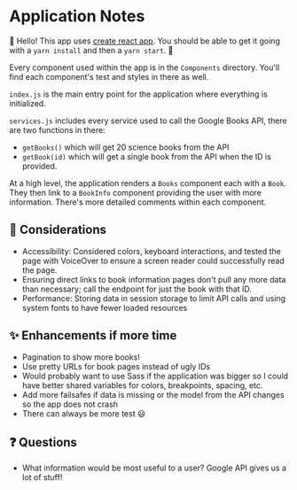 # Application Notes

👋 Hello! This app uses [create react app](https://github.com/facebook/create-react-app). You should be able to get it going with a `yarn install` and then a `yarn start`. 🤞

Every component used within the app is in the `Components` directory. You'll find each component's test and styles in there as well.

`index.js` is the main entry point for the application where everything is initialized. 

`services.js` includes every service used to call the Google Books API, there are two functions in there:
- `getBooks()` which will get 20 science books from the API
- `getBook(id)` which will get a single book from the API when the ID is provided.

At a high level, the application renders a `Books` component each with a `Book`. They then link to a `BookInfo` component providing the user with more information. There's more detailed comments within each component.

## 🤔 Considerations
- Accessibility: Considered colors, keyboard interactions, and tested the page with VoiceOver to ensure a screen reader could successfully read the page.
- Ensuring direct links to book information pages don't pull any more data than necessary; call the endpoint for just the book with that ID.
- Performance: Storing data in session storage to limit API calls and using system fonts to have fewer loaded resources

## ✨ Enhancements if more time
- Pagination to show more books!
- Use pretty URLs for book pages instead of ugly IDs
- Would probably want to use Sass if the application was bigger so I could have better shared variables for colors, breakpoints, spacing, etc.
- Add more failsafes if data is missing or the model from the API changes so the app does not crash
- There can always be more test 😃

## ❓ Questions
- What information would be most useful to a user? Google API gives us a lot of stuff!
